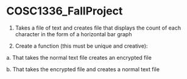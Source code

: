 # COSC1336_FallProject

1. Takes a file of text and creates file that displays the count of each character in the form of a horizontal bar graph 

2. Create a function (this must be unique and creative):

  a. That takes the normal text file creates an encrypted file
  
  b. That takes the encrypted file and creates a normal text file 

